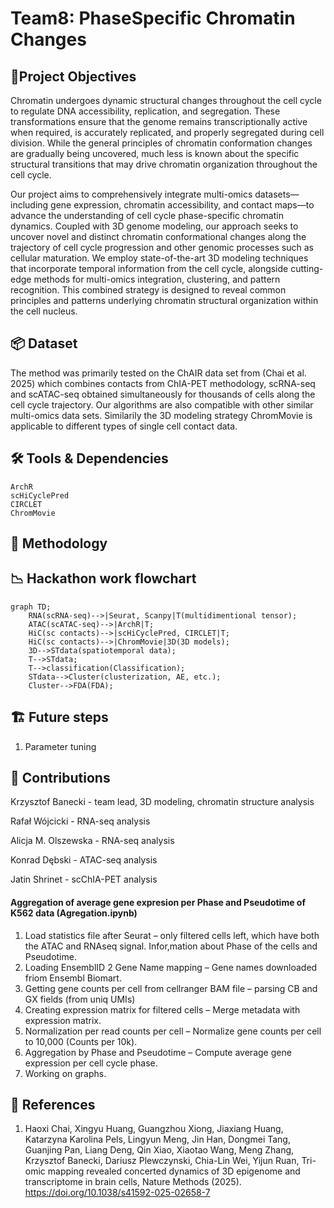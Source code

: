 # Team8: PhaseSpecific Chromatin Changes

## 🎯Project Objectives

Chromatin undergoes dynamic structural changes throughout the cell cycle to regulate DNA accessibility, replication, and segregation. These transformations ensure that the genome remains transcriptionally active when required, is accurately replicated, and properly segregated during cell division. While the general principles of chromatin conformation changes are gradually being uncovered, much less is known about the specific structural transitions that may drive chromatin organization throughout the cell cycle.

Our project aims to comprehensively integrate multi-omics datasets—including gene expression, chromatin accessibility, and contact maps—to advance the understanding of cell cycle phase-specific chromatin dynamics. Coupled with 3D genome modeling, our approach seeks to uncover novel and distinct chromatin conformational changes along the trajectory of cell cycle progression and other genomic processes such as cellular maturation. We employ state-of-the-art 3D modeling techniques that incorporate temporal information from the cell cycle, alongside cutting-edge methods for multi-omics integration, clustering, and pattern recognition. This combined strategy is designed to reveal common principles and patterns underlying chromatin structural organization within the cell nucleus.

## 📦 Dataset

The method was primarily tested on the ChAIR data set from (Chai et al. 2025) which combines contacts from ChIA-PET methodology, scRNA-seq and scATAC-seq obtained simultaneously for thousands of cells along the cell cycle trajectory. Our algorithms are also compatible with other similar multi-omics data sets. Similarily the 3D modeling strategy ChromMovie is applicable to different types of single cell contact data.

## 🛠 Tools & Dependencies

```
ArchR
scHiCyclePred
CIRCLET
ChromMovie
```

## 🧠 Methodology



## 📉 Hackathon work flowchart

```mermaid
graph TD;
    RNA(scRNA-seq)-->|Seurat, Scanpy|T(multidimentional tensor);
    ATAC(scATAC-seq)-->|ArchR|T;
    HiC(sc contacts)-->|scHiCyclePred, CIRCLET|T;
    HiC(sc contacts)-->|ChromMovie|3D(3D models);
    3D-->STdata(spatiotemporal data);
    T-->STdata;
    T-->classification(Classification);
    STdata-->Cluster(clusterization, AE, etc.);
    Cluster-->FDA(FDA);
```

## 🏗 Future steps

1. Parameter tuning

## 🧾 Contributions

Krzysztof Banecki - team lead, 3D modeling, chromatin structure analysis

Rafał Wójcicki - RNA-seq analysis

Alicja M. Olszewska - RNA-seq analysis

Konrad Dębski - ATAC-seq analysis

Jatin Shrinet - scChIA-PET analysis

#### Aggregation of average gene expresion per Phase and Pseudotime of K562 data (Agregation.ipynb)

1. Load statistics file after Seurat – only filtered cells left, which have both the ATAC and RNAseq signal. Infor,mation about Phase of the cells and Pseudotime.
2. Loading EnsemblID 2 Gene Name mapping – Gene names downloaded friom Ensembl Biomart.
3. Getting gene counts per cell from cellranger BAM file – parsing CB and GX fields (from uniq UMIs)
4. Creating expression matrix for filtered cells – Merge metadata with expression matrix.
5. Normalization per read counts per cell – Normalize gene counts per cell to 10,000 (Counts per 10k).
6. Aggregation by Phase and Pseudotime – Compute average gene expression per cell cycle phase.
7. Working on graphs.

## 📌 References

1. Haoxi Chai, Xingyu Huang, Guangzhou Xiong, Jiaxiang Huang, Katarzyna Karolina Pels, Lingyun Meng, Jin Han, Dongmei Tang, Guanjing Pan, Liang Deng, Qin Xiao, Xiaotao Wang, Meng Zhang, Krzysztof Banecki, Dariusz Plewczynski, Chia-Lin Wei, Yijun Ruan, Tri-omic mapping revealed concerted dynamics of 3D epigenome and transcriptome in brain cells, Nature Methods (2025). https://doi.org/10.1038/s41592-025-02658-7

